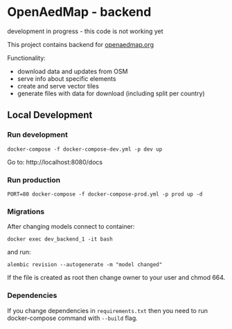 # OpenAedMap - backend

development in progress - this code is not working yet

This project contains backend for [openaedmap.org](openaedmap.org)

Functionality:
- download data and updates from OSM
- serve info about specific elements
- create and serve vector tiles
- generate files with data for download (including split per country)

## Local Development

### Run development
```
docker-compose -f docker-compose-dev.yml -p dev up
```

Go to: http://localhost:8080/docs

### Run production
```
PORT=80 docker-compose -f docker-compose-prod.yml -p prod up -d
```

### Migrations

After changing models
connect to container:
```
docker exec dev_backend_1 -it bash
```
and run:
```
alembic revision --autogenerate -m "model changed"
```

If the file is created as root then change owner to your user and chmod 664.

### Dependencies

If you change dependencies in `requirements.txt` then you need to run docker-compose command with `--build` flag.
